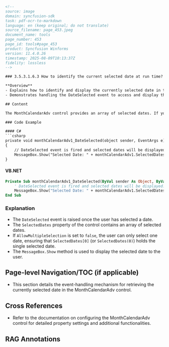 ```html
<!-- 
source: image
domain: syncfusion-sdk
task: pdf-ocr-to-markdown
language: en (keep original; do not translate)
source_filename: page_453.jpeg
document_name: tools
page_number: 453
page_id: tools#page_453
product: Syncfusion Winforms
version: 11.4.0.26
timestamp: 2025-08-09T10:13:37Z
fidelity: lossless
-->

### 3.5.3.1.6.3 How to identify the current selected date at run time?

**Overview**
- Explains how to identify and display the currently selected date in the MonthCalendarAdv control.
- Demonstrates handling the DateSelected event to access and display the selected date.

## Content

The MonthCalendarAdv control provides an array of selected dates. If you want to retrieve only a single date, you can select the first element from this array. To restrict the user to selecting only one date, set the `AllowMultipleSelection` property to `false`. The `DateSelected` event is triggered after the user completes the selection.

### Code Example

#### C#
```csharp
private void monthCalendarAdv1_DateSelected(object sender, EventArgs e)
{
    // DateSelected event is fired and selected dates will be displayed.
    MessageBox.Show("Selected Date: " + monthCalendarAdv1.SelectedDates[0].ToString());
}
```

#### VB.NET
```vb
Private Sub monthCalendarAdv1_DateSelected(ByVal sender As Object, ByVal e As EventArgs)
    ' DateSelected event is fired and selected dates will be displayed.
    MessageBox.Show("Selected Date: " + monthCalendarAdv1.SelectedDates(0).ToString())
End Sub
```

### Explanation
- The `DateSelected` event is raised once the user has selected a date.
- The `SelectedDates` property of the control contains an array of selected dates.
- If `AllowMultipleSelection` is set to `false`, the user can only select one date, ensuring that `SelectedDates[0]` (or `SelectedDates(0)`) holds the single selected date.
- The `MessageBox.Show` method is used to display the selected date to the user.

## Page-level Navigation/TOC (if applicable)
- This section details the event-handling mechanism for retrieving the currently selected date in the MonthCalendarAdv control.

## Cross References
- Refer to the documentation on configuring the MonthCalendarAdv control for detailed property settings and additional functionalities.

## RAG Annotations
<!-- tags: [Syncfusion, Winforms, MonthCalendarAdv, EventHandling, DateSelection] keywords: [MonthCalendarAdv, DateSelected, AllowMultipleSelection, SelectedDates, C#, VB.NET, DateTime, MessageBox] -->
```